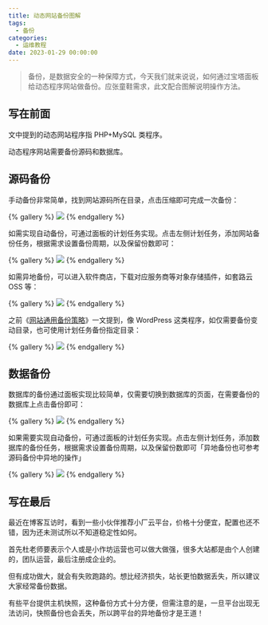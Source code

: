 ```yaml
---
title: 动态网站备份图解
tags:
  - 备份
categories:
  - 运维教程
date: 2023-01-29 00:00:00
---
```


> 备份，是数据安全的一种保障方式，今天我们就来说说，如何通过宝塔面板给动态程序网站做备份。应张童鞋需求，此文配合图解说明操作方法。

<!-- more -->

## 写在前面

文中提到的动态网站程序指 PHP+MySQL 类程序。

动态程序网站需要备份源码和数据库。

## 源码备份

手动备份非常简单，找到网站源码所在目录，点击压缩即可完成一次备份：

{% gallery %}
![](https://cdn.dusays.com/2023/01/550-1.jpg)
{% endgallery %}

如需实现自动备份，可通过面板的计划任务实现。点击左侧计划任务，添加网站备份任务，根据需求设置备份周期，以及保留份数即可：

{% gallery %}
![](https://cdn.dusays.com/2023/01/550-2.jpg)
{% endgallery %}

如需异地备份，可以进入软件商店，下载对应服务商等对象存储插件，如套路云 OSS 等：

{% gallery %}
![](https://cdn.dusays.com/2023/01/550-3.jpg)
{% endgallery %}

之前《[网站通用备份策略](https://dusays.com/546/)》一文提到，像 WordPress 这类程序，如仅需要备份变动目录，也可使用计划任务备份指定目录：

{% gallery %}
![](https://cdn.dusays.com/2023/01/550-4.jpg)
{% endgallery %}

## 数据备份

数据库的备份通过面板实现比较简单，仅需要切换到数据库的页面，在需要备份的数据库上点击备份即可：

{% gallery %}
![](https://cdn.dusays.com/2023/01/550-5.jpg)
{% endgallery %}

如果需要实现自动备份，可通过面板的计划任务实现。点击左侧计划任务，添加数据库的备份任务，根据需求设置备份周期，以及保留份数即可「异地备份也可参考源码备份中异地的操作」

{% gallery %}
![](https://cdn.dusays.com/2023/01/550-6.jpg)
{% endgallery %}

## 写在最后

最近在博客互访时，看到一些小伙伴推荐小厂云平台，价格十分便宜，配置也还不错，因为还未测试所以不知道稳定性如何。

首先杜老师要表示个人或是小作坊运营也可以做大做强，很多大站都是由个人创建的，团队运营，最后注册成企业的。

但有成功做大，就会有失败跑路的。想比经济损失，站长更怕数据丢失，所以建议大家经常备份数据。

有些平台提供主机快照，这种备份方式十分方便，但需注意的是，一旦平台出现无法访问，快照备份也会丢失，所以跨平台的异地备份才是王道！